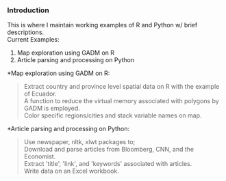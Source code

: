 ### Introduction  
This is where I maintain working examples of R and Python w/ brief descriptions.  
Current Examples:
1. Map exploration using GADM on R  
2. Article parsing and processing on Python  

 *Map exploration using GADM on R:  
>Extract country and province level spatial data on R with the example of Ecuador.   
A function to reduce the virtual memory associated with polygons by GADM is employed.  
Color specific regions/cities and stack variable names on map.  
  
 *Article parsing and processing on Python:    
>Use newspaper, nltk, xlwt packages to;    
Download and parse articles from Bloomberg, CNN, and the Economist.    
Extract 'title', 'link', and 'keywords' associated with articles.  
Write data on an Excel workbook. 
